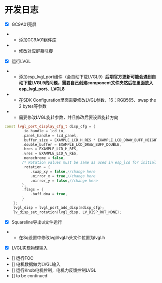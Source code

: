 # 开发日志
- [x] GC9A01亮屏 
- - 添加GC9A01组件库
- - 修改对应屏幕引脚
- [x] 运行LVGL
- - 添加esp_lvgl_port组件（会自动下载LVGL9）**后期官方更新可能会遇到自动下载LVGL9的问题，需要自己创建component文件夹然后在里面放入esp_lvgl_port、LVGL8**
- - 在SDK Configuration里面需要修改LVGL参数，16：RGB565、swap the 2 bytes等参数
- - 需要修改LVGL旋转参数，并且修改后要设置旋转方向
```cpp
const lvgl_port_display_cfg_t disp_cfg = {
        .io_handle = lcd_io,
        .panel_handle = lcd_panel,
        .buffer_size = EXAMPLE_LCD_H_RES * EXAMPLE_LCD_DRAW_BUFF_HEIGHT * sizeof(uint16_t),
        .double_buffer = EXAMPLE_LCD_DRAW_BUFF_DOUBLE,
        .hres = EXAMPLE_LCD_H_RES,
        .vres = EXAMPLE_LCD_V_RES,
        .monochrome = false,
        /* Rotation values must be same as used in esp_lcd for initial settings of the screen */
        .rotation = {
            .swap_xy = false,//change here
            .mirror_x = true,//change here
            .mirror_y = false,//change here
        },
        .flags = {
            .buff_dma = true,
        }
    };
    lvgl_disp = lvgl_port_add_disp(&disp_cfg);
    lv_disp_set_rotation(lvgl_disp, LV_DISP_ROT_NONE);
```

- [x] Squareline导出ui文件运行
- - 在Sq设置中修改lvgl/lvgl.h头文件位置为lvgl.h
- [x] LVGL实现物理输入
- [] 运行FOC
- [] 电机数据做为LVGL输入
- [] 运行Knob电机控制，电机力反馈控制LVGL
- [] to be continued